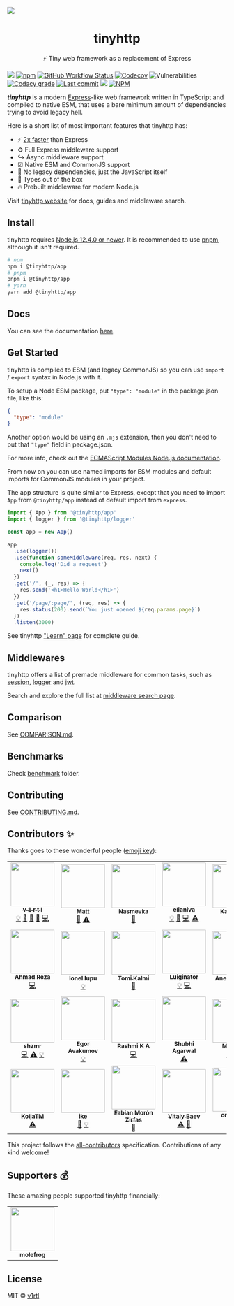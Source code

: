 ![](https://tinyhttp.v1rtl.site/cover.jpg)

<div align="center">
<h1>tinyhttp</h1>
<p>⚡ Tiny web framework as a replacement of Express</p>
</div>

[![](https://img.shields.io/badge/website-visit-hotpink?style=flat-square)][site-url] [![npm](https://img.shields.io/npm/dm/@tinyhttp/app?style=flat-square)][npm-url] [![GitHub Workflow Status](https://img.shields.io/github/workflow/status/talentlessguy/tinyhttp/CI?style=flat-square)][github-actions]
[![Codecov](https://img.shields.io/codecov/c/gh/talentlessguy/tinyhttp?style=flat-square)][codecov]
![Vulnerabilities](https://img.shields.io/snyk/vulnerabilities/npm/@tinyhttp/app.svg?style=flat-square) [![Codacy grade](https://img.shields.io/codacy/grade/239a8cc7bca24042940f018a1ccec72f?style=flat-square)][codacy-url] [![Last commit](https://img.shields.io/github/last-commit/talentlessguy/tinyhttp.svg?style=flat-square)][gh-url] [![](https://img.shields.io/badge/repo-gitea-green?style=flat-square)][gitea-url] [![NPM](https://img.shields.io/npm/l/@tinyhttp/app?style=flat-square)][license]

_**tinyhttp**_ is a modern [Express](https://expressjs.com/)-like web framework written in TypeScript and compiled to native ESM, that uses a bare minimum amount of dependencies trying to avoid legacy hell.

Here is a short list of most important features that tinyhttp has:

- ⚡ [2x faster](benchmark) than Express
- ⚙ Full Express middleware support
- ↪ Async middleware support
- ☑ Native ESM and CommonJS support
- 🚀 No legacy dependencies, just the JavaScript itself
- 🔨 Types out of the box
- 🔥 Prebuilt middleware for modern Node.js

Visit [tinyhttp website](https://tinyhttp.v1rtl.site) for docs, guides and middleware search.

## Install

tinyhttp requires [Node.js 12.4.0 or newer](https://node.green/#ES2019). It is recommended to use [pnpm](https://pnpm.js.org/), although it isn't required.

```sh
# npm
npm i @tinyhttp/app
# pnpm
pnpm i @tinyhttp/app
# yarn
yarn add @tinyhttp/app
```

## Docs

You can see the documentation [here](https://tinyhttp.v1rtl.site/docs).

## Get Started

tinyhttp is compiled to ESM (and legacy CommonJS) so you can use `import` / `export` syntax in Node.js with it.

To setup a Node ESM package, put `"type": "module"` in the package.json file, like this:

```json
{
  "type": "module"
}
```

Another option would be using an `.mjs` extension, then you don't need to put that `"type"` field in package.json.

For more info, check out the [ECMAScript Modules Node.js documentation](https://nodejs.org/api/esm.html).

From now on you can use named imports for ESM modules and default imports for CommonJS modules in your project.

The app structure is quite similar to Express, except that you need to import `App` from `@tinyhttp/app` instead of default import from `express`.

```ts
import { App } from '@tinyhttp/app'
import { logger } from '@tinyhttp/logger'

const app = new App()

app
  .use(logger())
  .use(function someMiddleware(req, res, next) {
    console.log('Did a request')
    next()
  })
  .get('/', (_, res) => {
    res.send('<h1>Hello World</h1>')
  })
  .get('/page/:page/', (req, res) => {
    res.status(200).send(`You just opened ${req.params.page}`)
  })
  .listen(3000)
```

See tinyhttp ["Learn" page](https://tinyhttp.v1rtl.site/learn) for complete guide.

## Middlewares

tinyhttp offers a list of premade middleware for common tasks, such as [session](https://tinyhttp.v1rtl.site/mw/session), [logger](https://tinyhttp.v1rtl.site/mw/logger) and [jwt](https://tinyhttp.v1rtl.site/mw/jwt).

Search and explore the full list at [middleware search page](https://tinyhttp.v1rtl.site/mw).

## Comparison

See [COMPARISON.md](COMPARISON.md).

## Benchmarks

Check [benchmark](benchmark) folder.

## Contributing

See [CONTRIBUTING.md](CONTRIBUTING.md).

## Contributors ✨

Thanks goes to these wonderful people ([emoji key](https://allcontributors.org/docs/en/emoji-key)):

<!-- ALL-CONTRIBUTORS-LIST:START - Do not remove or modify this section -->
<!-- prettier-ignore-start -->
<!-- markdownlint-disable -->
<table>
  <tr>
    <td align="center"><a href="https://v1rtl.site"><img src="https://avatars0.githubusercontent.com/u/35937217?v=4" width="100px;" alt=""/><br /><sub><b>v 1 r t l</b></sub></a><br /><a href="#example-talentlessguy" title="Examples">💡</a> <a href="#plugin-talentlessguy" title="Plugin/utility libraries">🔌</a> <a href="#projectManagement-talentlessguy" title="Project Management">📆</a> <a href="#maintenance-talentlessguy" title="Maintenance">🚧</a> <a href="https://github.com/talentlessguy/tinyhttp/commits?author=talentlessguy" title="Code">💻</a></td>
    <td align="center"><a href="https://brailor.me/"><img src="https://avatars3.githubusercontent.com/u/17928339?v=4" width="100px;" alt=""/><br /><sub><b>Matt</b></sub></a><br /><a href="#plugin-BRA1L0R" title="Plugin/utility libraries">🔌</a> <a href="https://github.com/talentlessguy/tinyhttp/commits?author=BRA1L0R" title="Tests">⚠️</a></td>
    <td align="center"><a href="https://github.com/Betelgeuse1"><img src="https://avatars1.githubusercontent.com/u/45435407?v=4" width="100px;" alt=""/><br /><sub><b>Nasmevka</b></sub></a><br /><a href="https://github.com/talentlessguy/tinyhttp/commits?author=Betelgeuse1" title="Documentation">📖</a></td>
    <td align="center"><a href="http://elianiva.github.io"><img src="https://avatars0.githubusercontent.com/u/51877647?v=4" width="100px;" alt=""/><br /><sub><b>elianiva</b></sub></a><br /><a href="#example-elianiva" title="Examples">💡</a> <a href="#maintenance-elianiva" title="Maintenance">🚧</a> <a href="https://github.com/talentlessguy/tinyhttp/commits?author=elianiva" title="Code">💻</a> <a href="https://github.com/talentlessguy/tinyhttp/commits?author=elianiva" title="Tests">⚠️</a></td>
    <td align="center"><a href="https://nitropage.com"><img src="https://avatars0.githubusercontent.com/u/4012401?v=4" width="100px;" alt=""/><br /><sub><b>Katja Lutz</b></sub></a><br /><a href="#example-katywings" title="Examples">💡</a></td>
    <td align="center"><a href="https://github.com/Arnovsky"><img src="https://avatars1.githubusercontent.com/u/7084871?v=4" width="100px;" alt=""/><br /><sub><b>Arnovsky</b></sub></a><br /><a href="#plugin-Arnovsky" title="Plugin/utility libraries">🔌</a> <a href="https://github.com/talentlessguy/tinyhttp/commits?author=Arnovsky" title="Code">💻</a></td>
    <td align="center"><a href="https://rocktim.xyz"><img src="https://avatars1.githubusercontent.com/u/33410545?v=4" width="100px;" alt=""/><br /><sub><b>Rocktim Saikia</b></sub></a><br /><a href="#infra-RocktimSaikia" title="Infrastructure (Hosting, Build-Tools, etc)">🚇</a> <a href="https://github.com/talentlessguy/tinyhttp/commits?author=RocktimSaikia" title="Code">💻</a> <a href="#example-RocktimSaikia" title="Examples">💡</a></td>
  </tr>
  <tr>
    <td align="center"><a href="https://github.com/ahmad-reza619"><img src="https://avatars1.githubusercontent.com/u/52902060?v=4" width="100px;" alt=""/><br /><sub><b>Ahmad Reza</b></sub></a><br /><a href="https://github.com/talentlessguy/tinyhttp/commits?author=ahmad-reza619" title="Code">💻</a></td>
    <td align="center"><a href="https://typetron.org/"><img src="https://avatars3.githubusercontent.com/u/4083652?v=4" width="100px;" alt=""/><br /><sub><b>Ionel lupu</b></sub></a><br /><a href="#example-IonelLupu" title="Examples">💡</a></td>
    <td align="center"><a href="https://github.com/tkalmi"><img src="https://avatars3.githubusercontent.com/u/14164217?v=4" width="100px;" alt=""/><br /><sub><b>Tomi Kalmi</b></sub></a><br /><a href="https://github.com/talentlessguy/tinyhttp/commits?author=tkalmi" title="Documentation">📖</a></td>
    <td align="center"><a href="https://github.com/Luiginator"><img src="https://avatars2.githubusercontent.com/u/46606509?v=4" width="100px;" alt=""/><br /><sub><b>Luiginator</b></sub></a><br /><a href="#example-Luiginator" title="Examples">💡</a> <a href="https://github.com/talentlessguy/tinyhttp/commits?author=Luiginator" title="Code">💻</a></td>
    <td align="center"><a href="https://github.com/aneeshrelan"><img src="https://avatars2.githubusercontent.com/u/17068083?v=4" width="100px;" alt=""/><br /><sub><b>Aneesh Relan</b></sub></a><br /><a href="#example-aneeshrelan" title="Examples">💡</a> <a href="https://github.com/talentlessguy/tinyhttp/commits?author=aneeshrelan" title="Tests">⚠️</a></td>
    <td align="center"><a href="https://berto.github.io/"><img src="https://avatars3.githubusercontent.com/u/12090909?v=4" width="100px;" alt=""/><br /><sub><b>Roberto Ortega</b></sub></a><br /><a href="#example-berto" title="Examples">💡</a></td>
    <td align="center"><a href="https://github.com/setheal"><img src="https://avatars2.githubusercontent.com/u/1657175?v=4" width="100px;" alt=""/><br /><sub><b>Barciet Maëlann</b></sub></a><br /><a href="#example-setheal" title="Examples">💡</a></td>
  </tr>
  <tr>
    <td align="center"><a href="https://github.com/shzmr"><img src="https://avatars2.githubusercontent.com/u/55944948?v=4" width="100px;" alt=""/><br /><sub><b>shzmr</b></sub></a><br /><a href="https://github.com/talentlessguy/tinyhttp/commits?author=shzmr" title="Code">💻</a> <a href="https://github.com/talentlessguy/tinyhttp/commits?author=shzmr" title="Tests">⚠️</a> <a href="#example-shzmr" title="Examples">💡</a></td>
    <td align="center"><a href="https://github.com/eavam"><img src="https://avatars1.githubusercontent.com/u/16797465?v=4" width="100px;" alt=""/><br /><sub><b>Egor Avakumov</b></sub></a><br /><a href="#example-eavam" title="Examples">💡</a></td>
    <td align="center"><a href="https://github.com/Rashmi-K-A"><img src="https://avatars2.githubusercontent.com/u/39820442?v=4" width="100px;" alt=""/><br /><sub><b>Rashmi K A</b></sub></a><br /><a href="https://github.com/talentlessguy/tinyhttp/commits?author=Rashmi-K-A" title="Code">💻</a></td>
    <td align="center"><a href="https://github.com/shubhi23994"><img src="https://avatars3.githubusercontent.com/u/11757228?v=4" width="100px;" alt=""/><br /><sub><b>Shubhi Agarwal</b></sub></a><br /><a href="https://github.com/talentlessguy/tinyhttp/commits?author=shubhi23994" title="Tests">⚠️</a></td>
    <td align="center"><a href="https://github.com/MaurizioPz"><img src="https://avatars2.githubusercontent.com/u/455216?v=4" width="100px;" alt=""/><br /><sub><b>Maurizio</b></sub></a><br /><a href="https://github.com/talentlessguy/tinyhttp/commits?author=MaurizioPz" title="Tests">⚠️</a> <a href="https://github.com/talentlessguy/tinyhttp/commits?author=MaurizioPz" title="Code">💻</a></td>
    <td align="center"><a href="https://github.com/jkreller"><img src="https://avatars0.githubusercontent.com/u/33465273?v=4" width="100px;" alt=""/><br /><sub><b>jkreller</b></sub></a><br /><a href="#example-jkreller" title="Examples">💡</a></td>
    <td align="center"><a href="https://www.linkedin.com/in/alancarpilovsky/"><img src="https://avatars3.githubusercontent.com/u/8486092?v=4" width="100px;" alt=""/><br /><sub><b>Alan Carpilovsky</b></sub></a><br /><a href="https://github.com/talentlessguy/tinyhttp/commits?author=alcar" title="Tests">⚠️</a></td>
  </tr>
  <tr>
    <td align="center"><a href="https://github.com/KoljaTM"><img src="https://avatars1.githubusercontent.com/u/2526416?v=4" width="100px;" alt=""/><br /><sub><b>KoljaTM</b></sub></a><br /><a href="https://github.com/talentlessguy/tinyhttp/commits?author=KoljaTM" title="Tests">⚠️</a></td>
    <td align="center"><a href="https://github.com/iketiunn"><img src="https://avatars1.githubusercontent.com/u/10249208?v=4" width="100px;" alt=""/><br /><sub><b>ike</b></sub></a><br /><a href="https://github.com/talentlessguy/tinyhttp/commits?author=iketiunn" title="Documentation">📖</a> <a href="#example-iketiunn" title="Examples">💡</a></td>
    <td align="center"><a href="https://fabianmoronzirfas.me"><img src="https://avatars3.githubusercontent.com/u/315106?v=4" width="100px;" alt=""/><br /><sub><b>Fabian Morón Zirfas</b></sub></a><br /><a href="https://github.com/talentlessguy/tinyhttp/issues?q=author%3Afabianmoronzirfas" title="Bug reports">🐛</a></td>
    <td align="center"><a href="https://github.com/vitalybaev"><img src="https://avatars2.githubusercontent.com/u/724423?v=4" width="100px;" alt=""/><br /><sub><b>Vitaly Baev</b></sub></a><br /><a href="https://github.com/talentlessguy/tinyhttp/commits?author=vitalybaev" title="Tests">⚠️</a> <a href="https://github.com/talentlessguy/tinyhttp/issues?q=author%3Avitalybaev" title="Bug reports">🐛</a></td>
    <td align="center"><a href="https://omrilotan.com"><img src="https://avatars0.githubusercontent.com/u/516342?v=4" width="100px;" alt=""/><br /><sub><b>omrilotan</b></sub></a><br /><a href="https://github.com/talentlessguy/tinyhttp/commits?author=omrilotan" title="Code">💻</a> <a href="https://github.com/talentlessguy/tinyhttp/commits?author=omrilotan" title="Documentation">📖</a></td>
    <td align="center"><a href="https://github.com/MVEMCJSUNPE"><img src="https://avatars2.githubusercontent.com/u/10354503?v=4" width="100px;" alt=""/><br /><sub><b>MVEMCJSUNPE</b></sub></a><br /><a href="#example-MVEMCJSUNPE" title="Examples">💡</a> <a href="https://github.com/talentlessguy/tinyhttp/issues?q=author%3AMVEMCJSUNPE" title="Bug reports">🐛</a></td>
  </tr>
</table>

<!-- markdownlint-enable -->
<!-- prettier-ignore-end -->
<!-- ALL-CONTRIBUTORS-LIST:END -->

This project follows the [all-contributors](https://github.com/all-contributors/all-contributors) specification. Contributions of any kind welcome!

## Supporters 💰

These amazing people supported tinyhttp financially:

<!-- prettier-ignore-start -->
<!-- markdownlint-disable -->
<table>
  <tr>
    <td align="center"><a href="https://molefrog.com/"><img src="https://avatars3.githubusercontent.com/u/671276?v=4" width="100px;" alt=""/><br /><sub><b>molefrog</b></sub></td>
  </tr>
</table>
<!-- markdownlint-enable -->
<!-- prettier-ignore-end -->

## License

MIT © [v1rtl](https://v1rtl.site)

[site-url]: https://tinyhttp.v1rtl.site
[npm-url]: https://npmjs.com/package/@tinyhttp/app
[codecov]: https://codecov.io/gh/talentlessguy/tinyhttp
[github-actions]: https://github.com/talentlessguy/tinyhttp/actions
[license]: https://github.com/talentlessguy/tinyhttp/blob/master/LICENSE
[gh-url]: https://github.com/talentlessguy/tinyhttp
[codacy-url]: https://www.codacy.com/manual/talentlessguy/tinyhttp
[gitea-url]: https://git.v1rtl.site/v1rtl/tinyhttp
